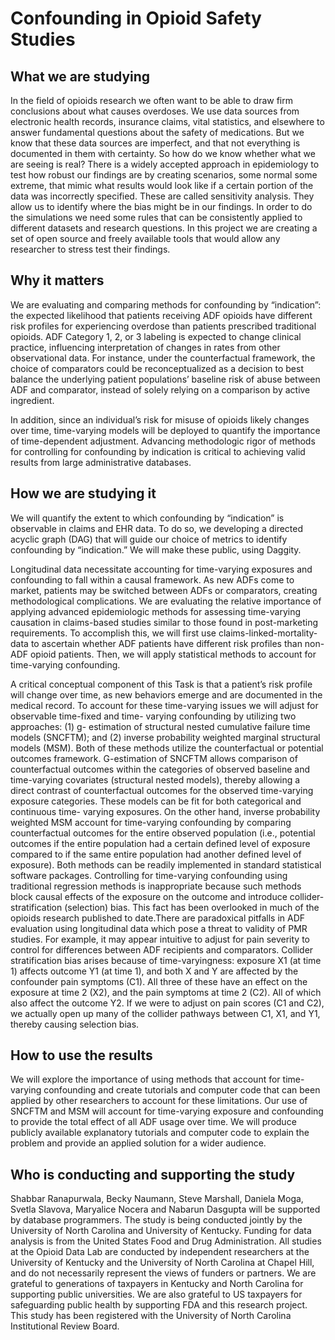 # Confounding in Opioid Safety Studies

## What we are studying
In the field of opioids research we often want to be able to draw firm conclusions about what causes overdoses. We use data sources from electronic health records, insurance claims, vital statistics, and elsewhere to answer fundamental questions about the safety of medications. But we know that these data sources are imperfect, and that not everything is documented in them with certainty.
So how do we know whether what we are seeing is real? There is a widely accepted approach in epidemiology to test how robust our findings are by creating scenarios, some normal some extreme, that mimic what results would look like if a certain portion of the data was incorrectly specified. These are called sensitivity analysis. They allow us to identify where the bias might be in our findings. In order to do the simulations we need some rules that can be consistently applied to different datasets and research questions. In this project we are creating a set of open source and freely available tools that would allow any researcher to stress test their findings.

## Why it matters
We are evaluating and comparing methods for confounding by “indication”: the expected likelihood that patients receiving ADF opioids have different risk profiles for experiencing overdose than patients prescribed traditional opioids. ADF Category 1, 2, or 3 labeling is expected to change clinical practice, influencing interpretation of changes in rates from other observational data. For instance, under the counterfactual framework, the choice of comparators could be reconceptualized as a decision to best balance the underlying patient populations’ baseline risk of abuse between ADF and comparator, instead of solely relying on a comparison by active ingredient. 

In addition, since an individual’s risk for misuse of opioids likely changes over time, time-varying models will be deployed to quantify the importance of time-dependent adjustment. Advancing methodologic rigor of methods for controlling for confounding by indication is critical to achieving valid results from large administrative databases. 

## How we are studying it
We will quantify the extent to which confounding by “indication” is observable in claims and EHR data. To do so, we developing a directed acyclic graph (DAG) that will guide our choice of metrics to identify confounding by “indication.” We will make these public, using Daggity.

Longitudinal data necessitate accounting for time-varying exposures and confounding to fall within a causal framework. As new ADFs come to market, patients may be switched between ADFs or comparators, creating methodological complications. We are evaluating the relative importance of applying advanced epidemiologic methods for assessing time-varying causation in claims-based studies similar to those found in post-marketing requirements. To accomplish this, we will first use claims-linked-mortality-data to ascertain whether ADF patients have different risk profiles than non-ADF opioid patients. Then, we will apply statistical methods to account for time-varying confounding.

A critical conceptual component of this Task is that a patient’s risk profile will change over time, as new behaviors emerge and are documented in the medical record. To account for these time-varying issues we will adjust for observable time-fixed and time- varying confounding by utilizing two approaches: (1) g- estimation of structural nested cumulative failure time models (SNCFTM); and (2) inverse probability weighted marginal structural models (MSM). Both of these methods utilize the counterfactual or potential outcomes framework. G-estimation of SNCFTM allows comparison of counterfactual outcomes within the categories of observed baseline and time-varying covariates (structural nested models), thereby allowing a direct contrast of counterfactual outcomes for the observed time-varying exposure categories. These models can be fit for both categorical and continuous time- varying exposures. On the other hand, inverse probability weighted MSM account for time-varying confounding by comparing counterfactual outcomes for the entire observed population (i.e., potential outcomes if the entire population had a certain defined level of exposure compared to if the same entire population had another defined level of exposure). Both methods can be readily implemented in standard statistical software packages.
Controlling for time-varying confounding using traditional regression methods is inappropriate because such methods block causal effects of the exposure on the outcome and introduce collider-stratification (selection) bias. This fact has been overlooked in much of the opioids research published to date.There are paradoxical pitfalls in ADF evaluation using longitudinal data which pose a threat to validity of PMR studies. For example, it may appear intuitive to adjust for pain severity to control for differences between ADF recipients and comparators. Collider stratification bias arises because of time-varyingness: exposure X1 (at time 1) affects outcome Y1 (at time 1), and both X and Y are affected by the confounder pain symptoms (C1). All three of these have an effect on the exposure at time 2 (X2), and the pain symptoms at time 2 (C2). All of which also affect the outcome Y2. If we were to adjust on pain scores (C1 and C2), we actually open up many of the collider pathways between C1, X1, and Y1, thereby causing selection bias. 

## How to use the results
We will explore the importance of using methods that account for time- varying confounding and create tutorials and computer code that can been applied by other researchers to account for these limitations. Our use of SNCFTM and MSM will account for time-varying exposure and confounding to provide the total effect of all ADF usage over time. We will produce publicly available explanatory tutorials and computer code to explain the problem and provide an applied solution for a wider audience.

## Who is conducting and supporting  the study
Shabbar Ranapurwala, Becky Naumann, Steve Marshall, Daniela Moga, Svetla Slavova, Maryalice Nocera and Nabarun Dasgupta will be supported by database programmers. The study is being conducted jointly by the University of North Carolina and University of Kentucky.  Funding for data analysis is from the United States Food and Drug Administration. All studies at the Opioid Data Lab are conducted by independent researchers at the University of Kentucky and the University of North Carolina at Chapel Hill, and do not necessarily represent the views of funders or partners. We are grateful to generations of taxpayers in Kentucky and North Carolina for supporting public universities. We are also grateful to US taxpayers for safeguarding public health by supporting FDA and this research project. This study has been registered with the University of North Carolina Institutional Review Board.


 
